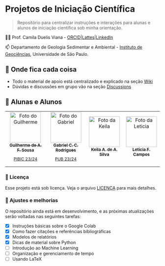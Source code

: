 # Projetos de Iniciação Científica
<!--- 
![GitHub repo size](https://img.shields.io/github/repo-size/iuricode/README-template?style=for-the-badge)
![GitHub language count](https://img.shields.io/github/languages/count/iuricode/README-template?style=for-the-badge)
![GitHub forks](https://img.shields.io/github/forks/iuricode/README-template?style=for-the-badge)
![Bitbucket open issues](https://img.shields.io/bitbucket/issues/iuricode/README-template?style=for-the-badge)
![Bitbucket open pull requests](https://img.shields.io/bitbucket/pr-raw/iuricode/README-template?style=for-the-badge)


<img src="imagem.png" alt="Exemplo imagem">
-->

> Repositório para centralizar instruções e interações para alunas e alunos de iniciação científica sob minha orientação.

👩‍🏫 Prof. Camila Duelis Viana - [ORCID](https://orcid.org/0000-0001-7093-0244)|[Lattes](http://lattes.cnpq.br/8408152690266564)|[LinkedIn](https://www.linkedin.com/in/camila-duelis-viana/)

📫 Departamento de Geologia Sedimentar e Ambiental - [Instituto de Geociências](https://igc.usp.br/), Universidade de São Paulo.

## 🧭 Onde fica cada coisa
* Todo o material de apoio está centralizado e explicado na seção [Wiki](https://github.com/cdviana/undergrad-research-basics/wiki)
* Dúvidas e discussões em grupo vão na seção [Discussions](https://github.com/cdviana/undergrad-research-basics/discussions)

<!--- ## 💻 Pré-requisitos

Antes de começar, verifique se você atendeu aos seguintes requisitos:

* Você instalou a versão mais recente de `<linguagem / dependência / requeridos>`
* Você tem uma máquina `<Windows / Linux / Mac>`. Indique qual sistema operacional é compatível / não compatível.
* Você leu `<guia / link / documentação_relacionada_ao_projeto>`.

## 📫 Contribuindo para <nome_do_projeto>

Para contribuir com <nome_do_projeto>, siga estas etapas:

1. Bifurque este repositório.
2. Crie um branch: `git checkout -b <nome_branch>`.
3. Faça suas alterações e confirme-as: `git commit -m '<mensagem_commit>'`
4. Envie para o branch original: `git push origin <nome_do_projeto> / <local>`
5. Crie a solicitação de pull.

Como alternativa, consulte a documentação do GitHub em [como criar uma solicitação pull](https://help.github.com/en/github/collaborating-with-issues-and-pull-requests/creating-a-pull-request).
-->

## 🤝 Alunas e Alunos

<table>
  <tr>
    <td align="center">
      <a href="https://github.com/guifernandesz">
        <img src="https://avatars.githubusercontent.com/u/100137566?v=4" width="100px;" alt="Foto do Guilherme"/><br>
        <sub>
          <b>Guilherme de A. F. Sousa</b>
          <p>PIBIC 23/24</p>
        </sub>
      </a>
    </td>
    <td align="center">
      <a href="https://github.com/gabrielccr">
        <img src="https://avatars.githubusercontent.com/u/102759495?v=4" width="100px;" alt="Foto do Gabriel"/><br>
        <sub>
          <b>Gabriel C. C. Rodrigues</b>
          <p>PUB 23/24</p>
        </sub>
      </a>
    </td>
<td align="center">
      <a href="#">
        <img src="https://static.vecteezy.com/system/resources/previews/020/911/731/non_2x/profile-icon-avatar-icon-user-icon-person-icon-free-png.png" width="100px;" alt="Foto da Keila"/><br>
        <sub>
          <b>Keila A. de A. Silva</b>
          <p> </p>
        </sub>
      </a>
    </td> 
<td align="center">
      <a href="https://github.com/lefcampos">
        <img src="https://avatars.githubusercontent.com/u/148015063?v=4" width="100px;" alt="Foto da Leticia"/><br>
        <sub>
          <b>Leticia F. Campos</b>
          <p> </p>
        </sub>
      </a>
    </td> 
  </tr>
</table>


<!---
## 😄 Seja um dos contribuidores

Quer fazer parte desse projeto? Clique [AQUI](CONTRIBUTING.md) e leia como contribuir.
-->

### 📝 Licença

Esse projeto está sob licença. Veja o arquivo [LICENÇA](LICENSE.md) para mais detalhes.

### 🔧 Ajustes e melhorias

O repositório ainda está em desenvolvimento, e as próximas atualizações serão voltadas nas seguintes tarefas:

- [X] Instruções básicas sobre o Google Colab
- [X] Como fazer citações e referências bibliográficas
- [X] Modelos de relatórios
- [X] Dicas de material sobre Python
- [ ] Introdução ao Machine Learning
- [ ] Organização e gerenciamento de tempo
- [ ] Usando LaTeX
